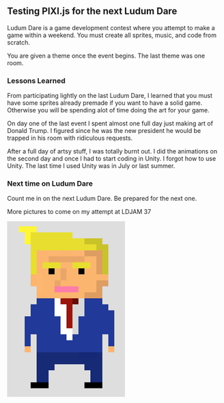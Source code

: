 ## Testing PIXI.js for the next Ludum Dare

Ludum Dare is a game development contest where you attempt to make a game within a weekend. You must create all sprites, music, and code from scratch.

You are given a theme once the event begins. The last theme was one room.

### Lessons Learned

From participating lightly on the last Ludum Dare, I learned that you must have some sprites already premade if you want to have a solid game. Otherwise you will be spending alot of time doing the art for your game.

On day one of the last event I spent almost one full day just making art of Donald Trump. I figured since he was the new president he would be trapped in his room with ridiculous requests.

After a full day of artsy stuff, I was totally burnt out. I did the animations on the second day and once I had to start coding in Unity. I forgot how to use Unity. The last time I used Unity was in July or last summer.

### Next time on Ludum Dare

Count me in on the next Ludum Dare.
Be prepared for the next one.

More pictures to come on my attempt at LDJAM 37

![alt tag](https://github.com/bl2i4n/PIXI-JS-Tutorial/blob/master/trump.png)
